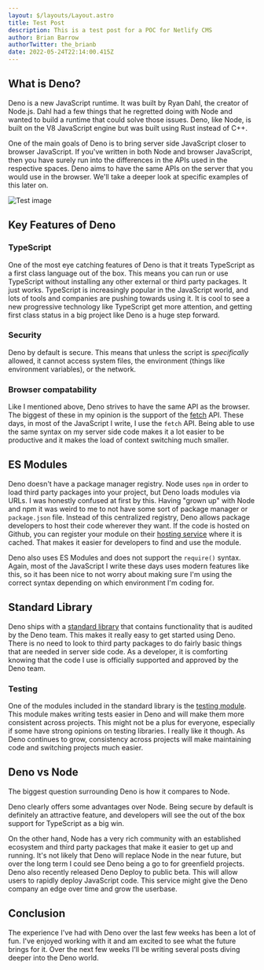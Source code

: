 ```yaml
---
layout: $/layouts/Layout.astro
title: Test Post
description: This is a test post for a POC for Netlify CMS
author: Brian Barrow
authorTwitter: the_brianb
date: 2022-05-24T22:14:00.415Z
---
```

## What is Deno?

Deno is a new JavaScript runtime. It was built by Ryan Dahl, the creator of Node.js. Dahl had a few things that he regretted doing with Node and wanted to build a runtime that could solve those issues. Deno, like Node, is built on the V8 JavaScript engine but was built using Rust instead of C++.

One of the main goals of Deno is to bring server side JavaScript closer to browser JavaScript. If you've written in both Node and browser JavaScript, then you have surely run into the differences in the APIs used in the respective spaces. Deno aims to have the same APIs on the server that you would use in the browser. We'll take a deeper look at specific examples of this later on.



![Test image](/images/uploads/screen-shot-2022-05-13-at-3.27.58-pm.png "test image")

## Key Features of Deno

### TypeScript

One of the most eye catching features of Deno is that it treats TypeScript as a first class language out of the box. This means you can run or use TypeScript without installing any other external or third party packages. It just works. TypeScript is increasingly popular in the JavaScript world, and lots of tools and companies are pushing towards using it. It is cool to see a new progressive technology like TypeScript get more attention, and getting first class status in a big project like Deno is a huge step forward.

### Security

Deno by default is secure. This means that unless the script is *specifically* allowed, it cannot access system files, the environment (things like environment variables), or the network.

### Browser compatability

Like I mentioned above, Deno strives to have the same API as the browser. The biggest of these in my opinion is the support of the [fetch](https://developer.mozilla.org/en-US/docs/Web/API/Fetch_API) API. These days, in most of the JavaScript I write, I use the `fetch` API. Being able to use the same syntax on my server side code makes it a lot easier to be productive and it makes the load of context switching much smaller.

## ES Modules

Deno doesn't have a package manager registry. Node uses `npm` in order to load third party packages into your project, but Deno loads modules via URLs. I was honestly confused at first by this. Having "grown up" with Node and npm it was weird to me to not have some sort of package manager or `package.json` file. Instead of this centralized registry, Deno allows package developers to host their code wherever they want. If the code is hosted on Github, you can register your module on their [hosting service](https://deno.land/x) where it is cached. That makes it easier for developers to find and use the module.

Deno also uses ES Modules and does not support the `require()` syntax. Again, most of the JavaScript I write these days uses modern features like this, so it has been nice to not worry about making sure I'm using the correct syntax depending on which environment I'm coding for.

## Standard Library

Deno ships with a [standard library](https://deno.land/std@0.138.0) that contains functionality that is audited by the Deno team. This makes it really easy to get started using Deno. There is no need to look to third party packages to do fairly basic things that are needed in server side code. As a developer, it is comforting knowing that the code I use is officially supported and approved by the Deno team.

### Testing

One of the modules included in the standard library is the [testing module](https://deno.land/std@0.109.0/testing). This module makes writing tests easier in Deno and will make them more consistent across projects. This might not be a plus for everyone, especially if some have strong opinions on testing libraries. I really like it though. As Deno continues to grow, consistency across projects will make maintaining code and switching projects much easier.

## Deno vs Node

The biggest question surrounding Deno is how it compares to Node.

Deno clearly offers some advantages over Node. Being secure by default is definitely an attractive feature, and developers will see the out of the box support for TypeScript as a big win.

On the other hand, Node has a very rich community with an established ecosystem and third party packages that make it easier to get up and running. It's not likely that Deno will replace Node in the near future, but over the long term I could see Deno being a go to for greenfield projects. Deno also recently released Deno Deploy to public beta. This will allow users to rapidly deploy JavaScript code. This service might give the Deno company an edge over time and grow the userbase.

## Conclusion

The experience I've had with Deno over the last few weeks has been a lot of fun. I've enjoyed working with it and am excited to see what the future brings for it. Over the next few weeks I'll be writing several posts diving deeper into the Deno world.